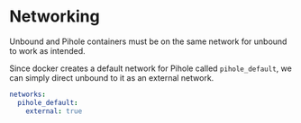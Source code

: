 # Networking

Unbound and Pihole containers must be on the same network for unbound to work as intended.

Since docker creates a default network for Pihole called `pihole_default`, we can simply direct unbound to it as an external network.

```yaml 
networks:
  pihole_default:
    external: true
```